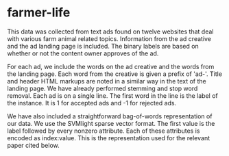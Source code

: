 # farmer-life

This data was collected from text ads found on twelve websites that deal with various farm animal related topics.  Information from the ad creative and the ad landing page is included.  The binary labels are based on whether or not the content owner approves of the ad.

For each ad, we include the words on the ad creative and the words from the landing page.  Each word from the creative is given a prefix
of 'ad-'.  Title and header HTML markups are noted in a similar way in the text of the landing page.  We have already performed stemming and
stop word removal.  Each ad is on a single line.  The first word in the line is the label of the instance.  It is 1 for accepted ads and -1 for rejected ads.

We have also included a straightforward bag-of-words representation of our data.  We use the SVMlight sparse vector format.  The first value
is the label followed by every nonzero attribute.  Each of these attributes is encoded as index:value.  This is the representation used for the relevant paper cited below.
